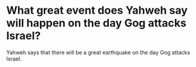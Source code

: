 # What great event does Yahweh say will happen on the day Gog attacks Israel?

Yahweh says that there will be a great earthquake on the day Gog attacks Israel.
